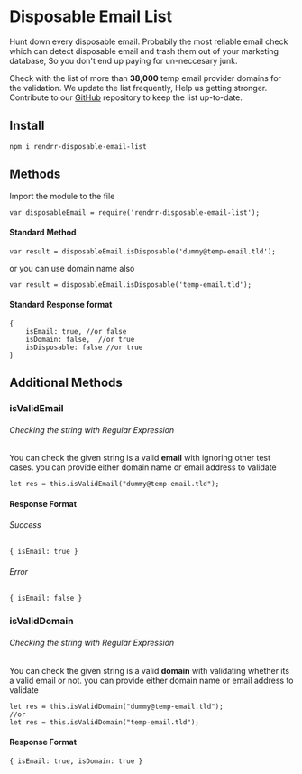 # Disposable Email List
Hunt down every disposable email. Probabily the most reliable email check which can detect disposable email and trash them out of your marketing database, So you don't end up paying for un-neccesary junk.

Check with the list of more than **38,000** temp email provider domains for the validation. We update the list frequently, Help us getting stronger. Contribute to our [GitHub](https://github.com/rakcode/rendrr-disposable-email-list "GitHub") repository to keep the list up-to-date.



## Install
`npm i rendrr-disposable-email-list`

## Methods
Import the module to the file

    var disposableEmail = require('rendrr-disposable-email-list');

#### Standard Method

    var result = disposableEmail.isDisposable('dummy@temp-email.tld');
or you can use domain name also

    var result = disposableEmail.isDisposable('temp-email.tld');

#### Standard Response format
	{ 
		isEmail: true, //or false
		isDomain: false,  //or true
		isDisposable: false //or true
	}

## Additional Methods
### isValidEmail
###### Checking the string with Regular Expression
You can check the given string is a valid **email** with ignoring other test cases. you can provide either domain name or email address to validate

    let res = this.isValidEmail("dummy@temp-email.tld");

#### Response Format
###### Success
    { isEmail: true }

###### Error
    { isEmail: false }

### isValidDomain
###### Checking the string with Regular Expression
You can check the given string is a valid **domain** with validating whether its a valid email or not. you can provide either domain name or email address to validate

    let res = this.isValidDomain("dummy@temp-email.tld");
	//or
	let res = this.isValidDomain("temp-email.tld");

#### Response Format
    { isEmail: true, isDomain: true }